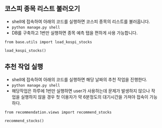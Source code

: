 
## 코스피 종목 리스트 불러오기
- shell에 접속하여 아래의 코드를 실행하면 코스피 종목의 리스트를 불러옵니다.
- `python manage.py shell`
- DB를 구축하고 1번만 실행하면 종목 예측 탭을 편하게 사용 가능합니다.
```commandline
from base.utils import load_kospi_stocks  

load_kospi_stocks()
```

## 추천 작업 실행
- shell에 접속하여 아래의 코드를 실행하면 해당 날짜의 추천 작업을 진행한다.
- `python manage.py shell`
- 해당작업은 하루에 1번만 실행하면 user가 사용하는데 문제가 발생하지 않으나 작업을 실행하지 않을 경우 첫 이용자가 약 6분정도의 대기시간을 가져야 접속이 가능하다.
```commandline
from recommendation.views import recommend_stocks

recommend_stocks()
```